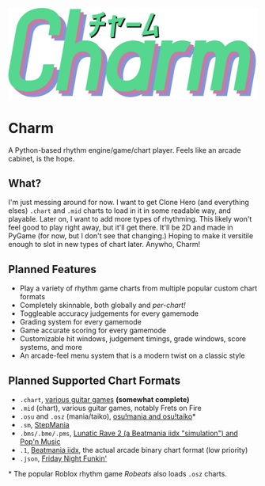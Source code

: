 ![Charm logo.](docs/images/logo.png)

# Charm
A Python-based rhythm engine/game/chart player. Feels like an arcade cabinet, is the hope.

## What?
I'm just messing around for now. I want to get Clone Hero (and everything elses) `.chart` and `.mid` charts to load in it in some readable way, and playable. Later on, I want to add more types of rhythming. This likely won't feel good to play right away, but it'll get there. It'll be 2D and made in PyGame (for now, but I don't see that changing.) Hoping to make it versitile enough to slot in new types of chart later. Anywho, Charm!

## Planned Features
* Play a variety of rhythm game charts from multiple popular custom chart formats
* Completely skinnable, both globally and *per-chart!*
* Toggleable accuracy judgements for every gamemode
* Grading system for every gamemode
* Game accurate scoring for every gamemode
* Customizable hit windows, judgement timings, grade windows, score systems, and more
* An arcade-feel menu system that is a modern twist on a classic style

## Planned Supported Chart Formats

* `.chart`, [various guitar games](https://docs.google.com/document/d/1v2v0U-9HQ5qHeccpExDOLJ5CMPZZ3QytPmAG5WF0Kzs/edit) **(somewhat complete)**
* `.mid` (chart), various guitar games, notably Frets on Fire
* `.osu` and `.osz` (mania/taiko), [osu!mania and osu!taiko](https://osu.ppy.sh/wiki/en/osu%21_File_Formats)\*
* `.sm`, [StepMania](https://strategywiki.org/wiki/StepMania/Creating_songs)
* `.bms/.bme/.pms`, [Lunatic Rave 2 (a Beatmania iidx "simulation") and Pop'n Music](https://github.com/BMS-Community/resources#bms-creation)
* `.1`, [Beatmania iidx](https://github.com/SaxxonPike/rhythm-game-formats/blob/master/iidx/1.md), the actual arcade binary chart format (low priority)
* `.json`, [Friday Night Funkin'](https://github.com/ninjamuffin99/Funkin/blob/master/source/ChartParser.hx)

\* The popular Roblox rhythm game *Robeats* also loads `.osz` charts.

